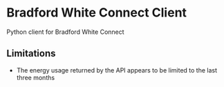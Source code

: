 # Bradford White Connect Client

Python client for Bradford White Connect

## Limitations
- The energy usage returned by the API appears to be limited to the last three months
